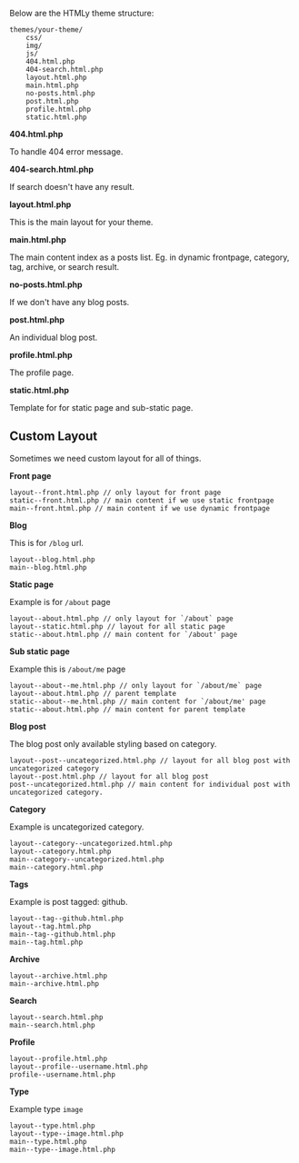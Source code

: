 <!--t Theme Structure t-->
<!--d Below are the HTMLy theme structure: themes/your-theme/ css/ img/ js/ 404.html.php 404-search.html.php layout.html.php main.html.php d-->

Below are the HTMLy theme structure:

```
themes/your-theme/
    css/
    img/
    js/
    404.html.php
    404-search.html.php
    layout.html.php
    main.html.php
    no-posts.html.php
    post.html.php
    profile.html.php
    static.html.php
```

**404.html.php**

To handle 404 error message.

**404-search.html.php**

If search doesn't have any result.

**layout.html.php**

This is the main layout for your theme.

**main.html.php**

The main content index as a posts list. Eg. in dynamic frontpage, category, tag, archive, or search result.

**no-posts.html.php**

If we don't have any blog posts.

**post.html.php**

An individual blog post.

**profile.html.php**

The profile page.

**static.html.php**

Template for for static page and sub-static page.

<h2>Custom Layout</h2>

Sometimes we need custom layout for all of things.

**Front page**

```
layout--front.html.php // only layout for front page
static--front.html.php // main content if we use static frontpage
main--front.html.php // main content if we use dynamic frontpage
```

**Blog**

This is for <code>/blog</code> url.

```
layout--blog.html.php
main--blog.html.php
```

**Static page**

Example is for <code>/about</code> page

```
layout--about.html.php // only layout for `/about` page
layout--static.html.php // layout for all static page
static--about.html.php // main content for `/about' page
```

**Sub static page**

Example this is <code>/about/me</code> page

```
layout--about--me.html.php // only layout for `/about/me` page
layout--about.html.php // parent template
static--about--me.html.php // main content for `/about/me' page
static--about.html.php // main content for parent template
```

**Blog post**

The blog post only available styling based on category.

```
layout--post--uncategorized.html.php // layout for all blog post with uncategorized category
layout--post.html.php // layout for all blog post
post--uncategorized.html.php // main content for individual post with uncategorized category.
```

**Category**

Example is uncategorized category.

```
layout--category--uncategorized.html.php
layout--category.html.php
main--category--uncategorized.html.php
main--category.html.php
```

**Tags**

Example is post tagged: github.

```
layout--tag--github.html.php
layout--tag.html.php
main--tag--github.html.php
main--tag.html.php
```

**Archive**

```
layout--archive.html.php
main--archive.html.php
```

**Search**

```
layout--search.html.php
main--search.html.php
```

**Profile**

```
layout--profile.html.php
layout--profile--username.html.php
profile--username.html.php
```

**Type**

Example type `image`

```
layout--type.html.php
layout--type--image.html.php
main--type.html.php
main--type--image.html.php
```
    
